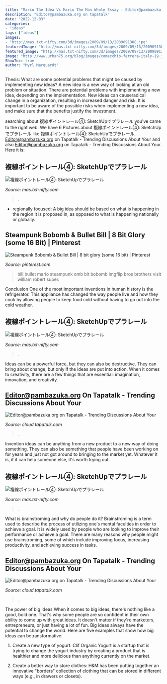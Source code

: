 ```yaml
---
title: "Mario The Idea Vs Mario The Man Whole Essay : Editor@pambazuka.org On Tapatalk"
description: "Editor@pambazuka.org on tapatalk"
date: "2022-12-03"
categories:
- "ideas"
tags: ["ideas"]
images:
- "http://mas.txt-nifty.com/3d/images/2009/09/13/2009091308.jpg"
featuredImage: "http://mas.txt-nifty.com/3d/images/2009/09/13/2009091304.jpg"
featured_image: "http://mas.txt-nifty.com/3d/images/2009/09/13/2009091304.jpg"
image: "http://www.urban75.org/blog/images/comacchio-ferrera-italy-19.jpg"
ShowToc: true
author: "Myrl Marquardt"
---
```



Thesis: What are some potential problems that might be caused by implementing new ideas?
A new idea is a new way of looking at an old problem or situation. There are potential problems with implementing a new idea, depending on the implementation. New ideas can causeradical change in a organization, resulting in increased danger and risk. It is important to be aware of the possible risks when implementing a new idea, and make sure that the benefits justify the investment.

	

		
searching about 複線ポイントレール④: SketchUpでプラレール you've came to the right web. We have 6 Pictures about 複線ポイントレール④: SketchUpでプラレール like 複線ポイントレール④: SketchUpでプラレール, Editor@pambazuka.org on Tapatalk - Trending Discussions About Your and also Editor@pambazuka.org on Tapatalk - Trending Discussions About Your. Here it is:
		
    
## 複線ポイントレール④: SketchUpでプラレール

<img loading=lazy src="http://mas.txt-nifty.com/3d/images/2009/09/13/2009091304.jpg" onerror="this.onerror=null;this.src='https://tse2.mm.bing.net/th?id=OIP.RTssF5TX5ie2QubeTUU0IQHaEK&amp;pid=15.1';" alt="複線ポイントレール④: SketchUpでプラレール">

_Source: mas.txt-nifty.com_

>. 

	

- regionally focused: A big idea should be based on what is happening in the region it is proposed in, as opposed to what is happening nationally or globally.

    
## Steampunk Bobomb &amp; Bullet Bill | 8 Bit Glory (some 16 Bit) | Pinterest

<img loading=lazy src="https://s-media-cache-ak0.pinimg.com/originals/da/2d/fe/da2dfedfb60c6b7a8f273a0387fac55a.jpg" onerror="this.onerror=null;this.src='https://tse3.mm.bing.net/th?id=OIP.Q9fck-NEHiPBY06IwMpX1gHaFL&amp;pid=15.1';" alt="Steampunk Bobomb &amp; Bullet Bill | 8 bit glory (some 16 bit) | Pinterest">

_Source: pinterest.com_

>bill bullet mario steampunk omb bit bobomb imgflip bros brothers visit william robert super. 

	

Conclusion
One of the most important inventions in human history is the refrigerator. This appliance has changed the way people live and how they cook by allowing people to keep food cold without having to go out into the cold weather.

    
## 複線ポイントレール④: SketchUpでプラレール

<img loading=lazy src="http://mas.txt-nifty.com/3d/images/2009/09/13/2009091308.jpg" onerror="this.onerror=null;this.src='https://tse2.mm.bing.net/th?id=OIP.h1QRcKefUZCLb-sJ9pRBAQHaEK&amp;pid=15.1';" alt="複線ポイントレール④: SketchUpでプラレール">

_Source: mas.txt-nifty.com_

>. 

	

Ideas can be a powerful force, but they can also be destructive. They can bring about change, but only if the ideas are put into action. When it comes to creativity, there are a few things that are essential: imagination, innovation, and creativity.

    
## Editor@pambazuka.org On Tapatalk - Trending Discussions About Your

<img loading=lazy src="http://www.urban75.org/blog/images/comacchio-ferrera-italy-09.jpg" onerror="this.onerror=null;this.src='https://tse1.mm.bing.net/th?id=OIP.DZH5YWudrjya94M2q3LJMQHaFj&amp;pid=15.1';" alt="Editor@pambazuka.org on Tapatalk - Trending Discussions About Your">

_Source: cloud.tapatalk.com_

>. 

	

Invention ideas can be anything from a new product to a new way of doing something. They can also be something that people have been working on for years and just not got around to bringing to the market yet. Whatever it is, if it can help someone else, it's worth trying out.

    
## 複線ポイントレール④: SketchUpでプラレール

<img loading=lazy src="http://mas.txt-nifty.com/3d/images/2009/09/13/2009091306.jpg" onerror="this.onerror=null;this.src='https://tse3.mm.bing.net/th?id=OIP.8KWq5mW0xlOkfvpr0Qe2lgHaEK&amp;pid=15.1';" alt="複線ポイントレール④: SketchUpでプラレール">

_Source: mas.txt-nifty.com_

>. 

	

What is brainstroming and why do people do it?
Brainstroming is a term used to describe the process of utilizing one's mental faculties in order to achieve a goal. It is widely used by people who are looking to improve their performance or achieve a goal. There are many reasons why people might use brainstroming, some of which include improving focus, increasing productivity, and achieving success in tasks.

    
## Editor@pambazuka.org On Tapatalk - Trending Discussions About Your

<img loading=lazy src="http://www.urban75.org/blog/images/comacchio-ferrera-italy-19.jpg" onerror="this.onerror=null;this.src='https://tse3.mm.bing.net/th?id=OIP.WFfs-PQw_4BKxNEv0JR1VAHaE6&amp;pid=15.1';" alt="Editor@pambazuka.org on Tapatalk - Trending Discussions About Your">

_Source: cloud.tapatalk.com_

>. 

	

The power of big ideas
When it comes to big ideas, there's nothing like a good, bold one. That's why some people are so confident in their own ability to come up with great ideas. It doesn't matter if they're marketers, entrepreneurs, or just having a lot of fun. Big ideas always have the potential to change the world. Here are five examples that show how big ideas can betransformative:
1. Create a new type of yogurt: Clif Organic Yogurt is a startup that is trying to change the yogurt industry by creating a product that is healthier and more delicious than anything currently on the market.

2. Create a better way to store clothes: H&M has been putting together an innovative "borders" collection of clothing that can be stored in different ways (e.g., in drawers or closets).

